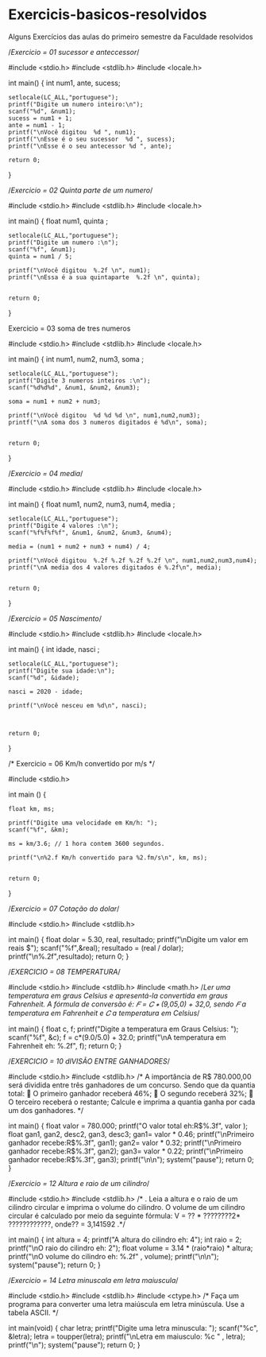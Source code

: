 # Exercicis-basicos-resolvidos
Alguns Exercícios das aulas do primeiro semestre da Faculdade resolvidos

/*Exercicio = 01 sucessor e anteccessor*/

#include <stdio.h>
#include <stdlib.h>
#include <locale.h>

int main()
{
    int num1, ante, sucess;

    setlocale(LC_ALL,"portuguese");
    printf("Digite um numero inteiro:\n");
    scanf("%d", &num1);
    sucess = num1 + 1;
    ante = num1 - 1;
    printf("\nVocê digitou  %d ", num1);
    printf("\nEsse é o seu sucessor  %d ", sucess);
    printf("\nEsse é o seu antecessor %d ", ante);

    return 0;
}

/*Exercicio = 02 Quinta parte de um numero*/

#include <stdio.h>
#include <stdlib.h>
#include <locale.h>

 int main()
{
    float num1, quinta ;

    setlocale(LC_ALL,"portuguese");
    printf("Digite um numero :\n");
    scanf("%f", &num1);
    quinta = num1 / 5;

    printf("\nVocê digitou  %.2f \n", num1);
    printf("\nEssa é a sua quintaparte  %.2f \n", quinta);


    return 0;
}

Exercicio = 03 soma de tres numeros

#include <stdio.h>
#include <stdlib.h>
#include <locale.h>

 int main()
{
    int num1, num2, num3, soma ;

    setlocale(LC_ALL,"portuguese");
    printf("Digite 3 numeros inteiros :\n");
    scanf("%d%d%d", &num1, &num2, &num3);

    soma = num1 + num2 + num3;

    printf("\nVocê digitou  %d %d %d \n", num1,num2,num3);
    printf("\nA soma dos 3 numeros digitados é %d\n", soma);


    return 0;
}

/*Exercicio = 04 media*/

#include <stdio.h>
#include <stdlib.h>
#include <locale.h>

 int main()
{
    float num1, num2, num3, num4, media ;

    setlocale(LC_ALL,"portuguese");
    printf("Digite 4 valores :\n");
    scanf("%f%f%f%f", &num1, &num2, &num3, &num4);

    media = (num1 + num2 + num3 + num4) / 4;

    printf("\nVocê digitou  %.2f %.2f %.2f %.2f \n", num1,num2,num3,num4);
    printf("\nA media dos 4 valores digitados é %.2f\n", media);


    return 0;
}

/*Exercicio = 05 Nascimento*/

#include <stdio.h>
#include <stdlib.h>
#include <locale.h>

 int main()
{
    int idade, nasci ;

    setlocale(LC_ALL,"portuguese");
    printf("Digite sua idade:\n");
    scanf("%d", &idade);

    nasci = 2020 - idade;

    printf("\nVocê nesceu em %d\n", nasci);



    return 0;
}

/* Exercicio = 06 Km/h convertido por m/s */

#include <stdio.h>

int main () {

	float km, ms;

	printf("Digite uma velocidade em Km/h: ");
	scanf("%f", &km);

	ms = km/3.6; // 1 hora contem 3600 segundos.

	printf("\n%2.f Km/h convertido para %2.fm/s\n", km, ms);


	return 0;

}

 /*Exercicio = 07 Cotação do dolar*/

#include <stdio.h>
#include <stdlib.h>

int main()
{
    float dolar = 5.30, real, resultado;
    printf("\nDigite um valor em reais $");
    scanf("%f",&real);
    resultado = (real / dolar);
    printf("\n%.2f",resultado);
    return 0;
}

/*EXERCICIO = 08 TEMPERATURA*/

#include <stdio.h>
#include <stdlib.h>
#include <math.h>
/*Ler uma temperatura em graus Celsius e apresentá-la convertida em graus Fahrenheit. A
fórmula de conversão é: 𝐹 = 𝐶 ∗ (9,05,0) + 32,0, sendo 𝐹 a temperatura em Fahrenheit e 𝐶 a
temperatura em Celsius*/

int main() {
    float c, f;
    printf("Digite a temperatura em Graus Celsius: ");
    scanf("%f", &c);
    f = c*(9.0/5.0) + 32.0;
    printf("\nA temperatura em Fahrenheit eh: %.2f", f);
    return 0;
}


/*EXERCICIO = 10 dIVISÃO ENTRE GANHADORES*/

#include <stdio.h>
#include <stdlib.h>
/* A importância de R$ 780.000,00 será dividida entre três ganhadores de um concurso.
Sendo que da quantia total:
 O primeiro ganhador receberá 46%;
 O segundo receberá 32%;
 O terceiro receberá o restante;
Calcule e imprima a quantia ganha por cada um dos ganhadores. */

int main() {
    float valor = 780.000;
    printf("O valor total eh:R$%.3f", valor );
    float gan1, gan2, desc2, gan3, desc3;
    gan1=  valor * 0.46;
    printf("\nPrimeiro ganhador recebe:R$%.3f", gan1);
    gan2=  valor * 0.32;
    printf("\nPrimeiro ganhador recebe:R$%.3f", gan2);
    gan3=  valor * 0.22;
    printf("\nPrimeiro ganhador recebe:R$%.3f", gan3);
    printf("\n\n");
    system("pause");
    return 0;
}


/*Exercicio = 12 Altura e raio de um cilindro*/

#include <stdio.h>
#include <stdlib.h>
/* . Leia a altura e o raio de um cilindro circular e imprima o volume do cilindro. O volume de
um cilindro circular é calculado por meio da seguinte fórmula: V = ?? * ????????2* ????????????, onde?? = 3,141592 .*/

int main() {
    int altura = 4;
    printf("A altura do cilindro eh: 4");
    int raio = 2;
    printf("\nO raio do cilindro eh: 2");
    float volume = 3.14 * (raio*raio) * altura;
    printf("\nO volume do cilindro eh: %.2f" , volume);
    printf("\n\n");
    system("pause");
    return 0;
}

/*Exercicio = 14 Letra minuscala em letra maiuscula*/

#include <stdio.h>
#include <stdlib.h>
#include <ctype.h>
/*  Faça um programa para converter uma letra maiúscula em letra minúscula. Use a tabela
ASCII. */

int main(void) {
    char letra;
    printf("Digite uma letra minuscula: ");
    scanf("%c", &letra);
    letra = toupper(letra);
    printf("\nLetra em maiusculo: %c " , letra);
    printf("\n");
    system("pause");
    return 0;
}
